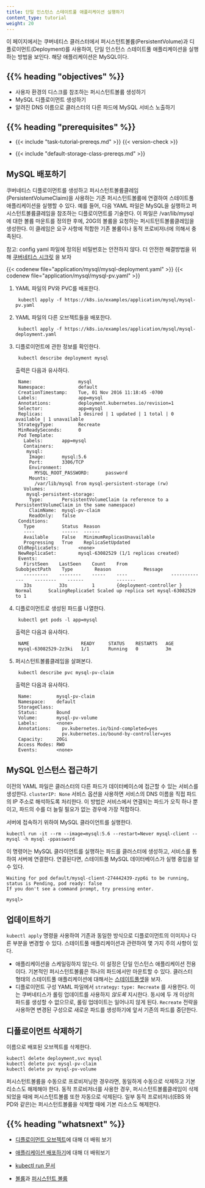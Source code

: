```yaml
---
title: 단일 인스턴스 스테이트풀 애플리케이션 실행하기
content_type: tutorial
weight: 20
---
```


<!-- overview -->

이 페이지에서는 쿠버네티스 클러스터에서 퍼시스턴트볼륨(PersistentVolume)과 디플로이먼트(Deployment)를 
사용하여, 단일 인스턴스 스테이트풀 애플리케이션을 실행하는 방법을 보인다.
해당 애플리케이션은 MySQL이다.




## {{% heading "objectives" %}}


* 사용자 환경의 디스크를 참조하는 퍼시스턴트볼륨 생성하기
* MySQL 디플로이먼트 생성하기
* 알려진 DNS 이름으로 클러스터의 다른 파드에 MySQL 서비스 노출하기




## {{% heading "prerequisites" %}}

* {{< include "task-tutorial-prereqs.md" >}} {{< version-check >}}

* {{< include "default-storage-class-prereqs.md" >}}





<!-- lessoncontent -->

## MySQL 배포하기

쿠버네티스 디플로이먼트를 생성하고 퍼시스턴트볼륨클레임(PersistentVolumeClaim)을 
사용하는 기존 퍼시스턴트볼륨에 연결하여 스테이트풀 
애플리케이션을 실행할 수 있다. 예를 들어, 다음 YAML 파일은 
MySQL을 실행하고 퍼시스턴트볼륨클레임을 참조하는 디플로이먼트를 기술한다. 
이 파일은 /var/lib/mysql에 대한 볼륨 마운트를 정의한 후에, 
20G의 볼륨을 요청하는 퍼시트턴트볼륨클레임을 생성한다.
이 클레임은 요구 사항에 적합한 기존 볼륨이나
동적 프로비저너에 의해서 충족된다.

참고: config yaml 파일에 정의된 비밀번호는 안전하지 않다. 더 안전한 해결방법을 위해 
[쿠버네티스 시크릿](/ko/docs/concepts/configuration/secret/)
을 보자

{{< codenew file="application/mysql/mysql-deployment.yaml" >}}
{{< codenew file="application/mysql/mysql-pv.yaml" >}}

1. YAML 파일의 PV와 PVC를 배포한다.

        kubectl apply -f https://k8s.io/examples/application/mysql/mysql-pv.yaml

1. YAML 파일의 다른 오브젝트들을 배포한다.

        kubectl apply -f https://k8s.io/examples/application/mysql/mysql-deployment.yaml

1. 디플로이먼트에 관한 정보를 확인한다.

        kubectl describe deployment mysql

    출력은 다음과 유사하다.

        Name:                 mysql
        Namespace:            default
        CreationTimestamp:    Tue, 01 Nov 2016 11:18:45 -0700
        Labels:               app=mysql
        Annotations:          deployment.kubernetes.io/revision=1
        Selector:             app=mysql
        Replicas:             1 desired | 1 updated | 1 total | 0 available | 1 unavailable
        StrategyType:         Recreate
        MinReadySeconds:      0
        Pod Template:
          Labels:       app=mysql
          Containers:
           mysql:
            Image:      mysql:5.6
            Port:       3306/TCP
            Environment:
              MYSQL_ROOT_PASSWORD:      password
            Mounts:
              /var/lib/mysql from mysql-persistent-storage (rw)
          Volumes:
           mysql-persistent-storage:
            Type:       PersistentVolumeClaim (a reference to a PersistentVolumeClaim in the same namespace)
            ClaimName:  mysql-pv-claim
            ReadOnly:   false
        Conditions:
          Type          Status  Reason
          ----          ------  ------
          Available     False   MinimumReplicasUnavailable
          Progressing   True    ReplicaSetUpdated
        OldReplicaSets:       <none>
        NewReplicaSet:        mysql-63082529 (1/1 replicas created)
        Events:
          FirstSeen    LastSeen    Count    From                SubobjectPath    Type        Reason            Message
          ---------    --------    -----    ----                -------------    --------    ------            -------
          33s          33s         1        {deployment-controller }             Normal      ScalingReplicaSet Scaled up replica set mysql-63082529 to 1

1. 디플로이먼트로 생성된 파드를 나열한다.

        kubectl get pods -l app=mysql

    출력은 다음과 유사하다.

        NAME                   READY     STATUS    RESTARTS   AGE
        mysql-63082529-2z3ki   1/1       Running   0          3m

1. 퍼시스턴트볼륨클레임을 살펴본다.

        kubectl describe pvc mysql-pv-claim

    출력은 다음과 유사하다.

        Name:         mysql-pv-claim
        Namespace:    default
        StorageClass:
        Status:       Bound
        Volume:       mysql-pv-volume
        Labels:       <none>
        Annotations:    pv.kubernetes.io/bind-completed=yes
                        pv.kubernetes.io/bound-by-controller=yes
        Capacity:     20Gi
        Access Modes: RWO
        Events:       <none>

## MySQL 인스턴스 접근하기

이전의 YAML 파일은 클러스터의 다른 파드가 데이터베이스에 
접근할 수 있는 서비스를 생성한다. `clusterIP: None` 
서비스 옵션을 사용하면 서비스의 DNS 이름을 직접 파드의 IP 주소로 
해석하도록 처리한다. 이 방법은 서비스에서 연결되는 파드가 오직 하나 뿐이고, 
파드의 수를 더 늘릴 필요가 없는 경우에 가장 적합하다.

서버에 접속하기 위하여 MySQL 클라이언트를 실행한다.

```
kubectl run -it --rm --image=mysql:5.6 --restart=Never mysql-client -- mysql -h mysql -ppassword
```

이 명령어는 MySQL 클라이언트를 실행하는 파드를 클러스터에 생성하고, 
서비스를 통하여 서버에 연결한다. 연결된다면, 스테이트풀 
MySQL 데이터베이스가 실행 중임을 알 수 있다.

```
Waiting for pod default/mysql-client-274442439-zyp6i to be running, status is Pending, pod ready: false
If you don't see a command prompt, try pressing enter.

mysql>
```

## 업데이트하기

`kubectl apply` 명령을 사용하여 기존과 동일한 방식으로 디플로이먼트의 
이미지나 다른 부분을 변경할 수 있다. 스테이트풀 애플리케이션과 관련하여 몇 가지 
주의 사항이 있다.

* 애플리케이션을 스케일링하지 않는다. 이 설정은 단일 인스턴스 애플리케이션 전용이다. 
  기본적인 퍼시스턴트볼륨은 하나의 파드에서만 마운트할 수 있다. 
  클러스터 형태의 스테이트풀 애플리케이션에 대해서는
  [스테이트풀셋](/ko/docs/concepts/workloads/controllers/statefulset/)을 보자.
* 디플로이먼트 구성 YAML 파일에서 `strategy:` 
  `type: Recreate` 를 사용한다. 이는 쿠버네티스가 
  롤링 업데이트를 사용하지 _않도록_ 지시한다. 동시에 두 개 이상의 파드를 생성할 
  수 없으므로, 롤링 업데이트는 일어나지 않게 된다. `Recreate` 전략을 사용하면
  변경된 구성으로 새로운 파드를 생성하기에 앞서 기존의 파드를 중단한다.

## 디플로이먼트 삭제하기

이름으로 배포된 오브젝트를 삭제한다.

```
kubectl delete deployment,svc mysql
kubectl delete pvc mysql-pv-claim
kubectl delete pv mysql-pv-volume
```

퍼시스턴트볼륨을 수동으로 프로비저닝한 경우라면,
동일하게 수동으로 삭제하고 기본 리소스도 해제해야 한다.
동적 프로비저너를 사용한 경우, 퍼시스턴트볼륨클레임이 
삭제되었을 때에 퍼시스턴트볼륨 또한 자동으로 삭제된다.
일부 동적 프로비저너(EBS 와 PD와 같은)는 
퍼시스턴트볼륨을 삭제할 때에 기본 리소스도 해제한다.




## {{% heading "whatsnext" %}}


* [디플로이먼트 오브젝트](/ko/docs/concepts/workloads/controllers/deployment/)에 대해 더 배워 보기

* [애플리케이션 배포하기](/ko/docs/tasks/run-application/run-stateless-application-deployment/)에 대해 더 배워보기

* [kubectl run 문서](/docs/reference/generated/kubectl/kubectl-commands/#run)

* [볼륨](/ko/docs/concepts/storage/volumes/)과 [퍼시스턴트 볼륨](/ko/docs/concepts/storage/persistent-volumes/)




